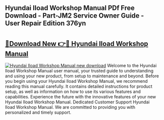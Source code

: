 ## Hyundai Iload Workshop Manual PDf Free Download - Part-JM2 Service Owner Guide - User Repair Edition 376yn

# <h2><a href="http://cf24215.oget.top/?id=Hyundai+Iload+Workshop+Manual">🔗Download New 👉🔴 Hyundai Iload Workshop Manual</a></h2>

[![Hyundai Iload Workshop Manual new download](https://i.imgur.com/5g1atiW.png)](http://cf24215.oget.top/?id=Hyundai+Iload+Workshop+Manual)
Welcome to the Hyundai Iload Workshop Manual user manual, your trusted guide to understanding and using your new product, from setup to maintenance and beyond. Before you begin using your Hyundai Iload Workshop Manual, we recommend reading this manual carefully. It contains detailed instructions for product setup, as well as information on how to use its various features and capabilities. Experience the future with the innovative features of your new Hyundai Iload Workshop Manual. Dedicated Customer Support Hyundai Iload Workshop Manual. We are committed to providing you with personalized and timely support.
